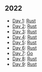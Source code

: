 ## 2022

* [Day 1](https://adventofcode.com/2022/day/1): [Rust](day1-rust)
* [Day 2](https://adventofcode.com/2022/day/2): [Rust](day2-rust)
* [Day 3](https://adventofcode.com/2022/day/3): [Rust](day3-rust)
* [Day 4](https://adventofcode.com/2022/day/4): [Rust](day4-rust)
* [Day 5](https://adventofcode.com/2022/day/5): [Rust](day5-rust)
* [Day 6](https://adventofcode.com/2022/day/6): [Rust](day6-rust)
* [Day 7](https://adventofcode.com/2022/day/7): [Go](day7-go)
* [Day 8](https://adventofcode.com/2022/day/8): [Rust](day8-rust)
* [Day 9](https://adventofcode.com/2022/day/9): [Rust](day9-rust)